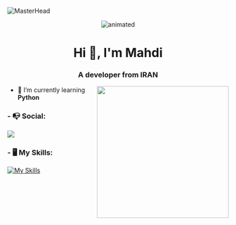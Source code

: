 ![MasterHead](https://s8.uupload.ir/files/ezgif.com-crop_6ii.gif)
<p align="center">
  <img src="https://s8.uupload.ir/files/212284115-f47cd8ff-2ffb-4b04-b5bf-4d1c14c0247f_7sx.gif" alt="animated" />
</p>

<h1 align="center">Hi 👋, I'm Mahdi</h1>
<h3 align="center">A developer from IRAN</h3>


<img align='right' src='https://s8.uupload.ir/files/a62c047f-8369-493c-ab14-71ef51bebc55_rw_1200_8tc8.gif' width='300'>

- 🔭 I’m currently learning **Python**

<h3 align="left">- 📭 Social:</h3>

<p align="left">
  <a href="https://instagram.com/ezmhd1">
    <img src="https://skillicons.dev/icons?i=instagram&theme=dark" />
  </a>
</p>


<h3 align="left">- 🖥 My Skills:</h3>

[![My Skills](https://skillicons.dev/icons?i=py,figma,unity&theme=dark)](https://skillicons.dev)

